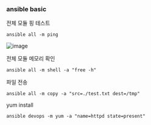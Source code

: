 ### ansible basic

전체 모듈 핑 테스트

```
ansible all -m ping
```
![image](https://user-images.githubusercontent.com/67302707/196904422-266dfca4-6699-4140-a77d-b491417b3a02.png)


전체 모듈 메모리 확인

```
ansible all -m shell -a "free -h"
```


파일 전송

```
ansible all -m copy -a "src=./test.txt dest=/tmp"
```

yum install
```
ansible devops -m yum -a "name=httpd state=present"
```
